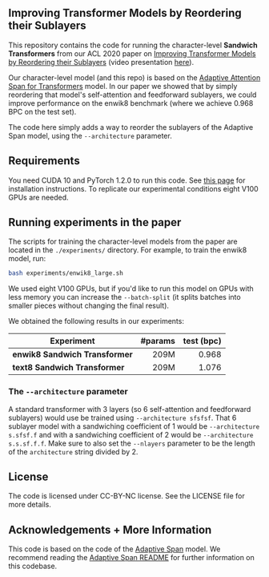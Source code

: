 
## Improving Transformer Models by Reordering their Sublayers

This repository contains the code for running the character-level **Sandwich Transformers** from our ACL 2020 paper on [Improving Transformer Models by Reordering their Sublayers](https://ofir.io/sandwich_transformer.pdf) (video presentation [here](https://www.youtube.com/watch?v=rFuuGEj3AhU)). 

Our character-level model (and this repo) is based on the  [Adaptive Attention Span for Transformers](https://arxiv.org/abs/1905.07799) model. In our paper we showed that by simply reordering that model's self-attention and feedforward sublayers, we could improve performance on the enwik8 benchmark (where we achieve 0.968 BPC on the test set). 

The code here simply adds a way to reorder the sublayers of the Adaptive Span model, using the `--architecture` parameter. 



## Requirements
You need CUDA 10 and PyTorch 1.2.0 to run this code. See [this page](https://pytorch.org/get-started/previous-versions/https://pytorch.org/get-started/previous-versions/) for installation instructions. To replicate our experimental conditions eight V100 GPUs are needed. 

## Running experiments in the paper
The scripts for training the character-level models from the paper are located in the `./experiments/` directory. For example, to train the enwik8 model, run:
```bash
bash experiments/enwik8_large.sh
```

We used eight V100 GPUs, but if you'd like to run this model on GPUs with less memory you can increase the `--batch-split`  (it splits batches into smaller pieces without changing the final result).

We  obtained the following results in our experiments:

| Experiment | #params |  test (bpc) |
| ---------- | ---:| ----:|
| **enwik8 Sandwich Transformer**| 209M |  0.968 |
| **text8 Sandwich Transformer** | 209M | 1.076 |


### The `--architecture` parameter
A standard transformer with 3 layers (so 6 self-attention and feedforward sublayers) would use be trained using  `--architecture sfsfsf`. That 6 sublayer model with a sandwiching coefficient of 1 would be  `--architecture s.sfsf.f` and with a sandwiching coefficient of 2 would be  `--architecture s.s.sf.f.f`. Make sure to also set the `--nlayers` parameter to be the length of the `architecture` string divided by 2. 


## License
The code is licensed under CC-BY-NC license. See the LICENSE file for more details.

## Acknowledgements + More Information
This code is based on the code of the [Adaptive Span]([https://github.com/facebookresearch/adaptive-span](https://github.com/facebookresearch/adaptive-span)) model. We recommend reading the [Adaptive Span README](https://github.com/facebookresearch/adaptive-span/blob/master/README.md) for further information on this codebase. 
